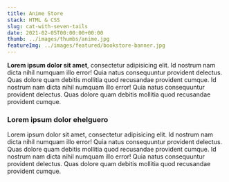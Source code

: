 ```yaml
---
title: Anime Store
stack: HTML & CSS
slug: cat-with-seven-tails
date: 2021-02-05T00:00:00+00:00
thumb: ../images/thumbs/anime.jpg
featureImg: ../images/featured/bookstore-banner.jpg
---
```


**Lorem ipsum dolor sit amet**, consectetur adipisicing elit. Id nostrum nam dicta nihil numquam illo error! Quia natus consequuntur provident delectus. Quas dolore quam debitis mollitia quod recusandae provident cumque. Id nostrum nam dicta nihil numquam illo error! Quia natus consequuntur provident delectus. Quas dolore quam debitis mollitia quod recusandae provident cumque.

### Lorem ipsum dolor ehelguero

Lorem ipsum dolor sit amet, consectetur adipisicing elit. Id nostrum nam dicta nihil numquam illo error! Quia natus consequuntur provident delectus. Quas dolore quam debitis mollitia quod recusandae provident cumque. Id nostrum nam dicta nihil numquam illo error! Quia natus consequuntur provident delectus. Quas dolore quam debitis mollitia quod recusandae provident cumque.